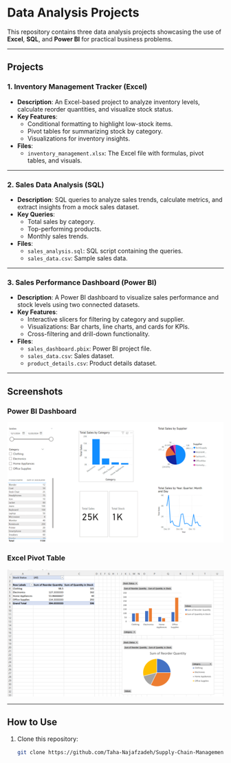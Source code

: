 # Data Analysis Projects

This repository contains three data analysis projects showcasing the use of **Excel**, **SQL**, and **Power BI** for practical business problems.

---

## Projects

### 1. Inventory Management Tracker (Excel)
- **Description**: An Excel-based project to analyze inventory levels, calculate reorder quantities, and visualize stock status.
- **Key Features**:
  - Conditional formatting to highlight low-stock items.
  - Pivot tables for summarizing stock by category.
  - Visualizations for inventory insights.
- **Files**:
  - `inventory_management.xlsx`: The Excel file with formulas, pivot tables, and visuals.

---

### 2. Sales Data Analysis (SQL)
- **Description**: SQL queries to analyze sales trends, calculate metrics, and extract insights from a mock sales dataset.
- **Key Queries**:
  - Total sales by category.
  - Top-performing products.
  - Monthly sales trends.
- **Files**:
  - `sales_analysis.sql`: SQL script containing the queries.
  - `sales_data.csv`: Sample sales data.

---

### 3. Sales Performance Dashboard (Power BI)
- **Description**: A Power BI dashboard to visualize sales performance and stock levels using two connected datasets.
- **Key Features**:
  - Interactive slicers for filtering by category and supplier.
  - Visualizations: Bar charts, line charts, and cards for KPIs.
  - Cross-filtering and drill-down functionality.
- **Files**:
  - `sales_dashboard.pbix`: Power BI project file.
  - `sales_data.csv`: Sales dataset.
  - `product_details.csv`: Product details dataset.

---

## Screenshots

### Power BI Dashboard
![Power BI Dashboard Screenshot](Main/images/powerbi_dashboard.png)

### Excel Pivot Table
![Excel Visual Screenshot](Main/images/excel_visual.png)

---

## How to Use
1. Clone this repository:
   ```bash
   git clone https://github.com/Taha-Najafzadeh/Supply-Chain-Management-SCM-.git
